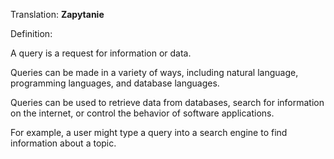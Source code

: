 Translation: **Zapytanie**

Definition:

A query is a request for information or data.

Queries can be made in a variety of ways, including natural language, programming languages, and database languages.

Queries can be used to retrieve data from databases, search for information on the internet, or control the behavior of software applications.

For example, a user might type a query into a search engine to find information about a topic.